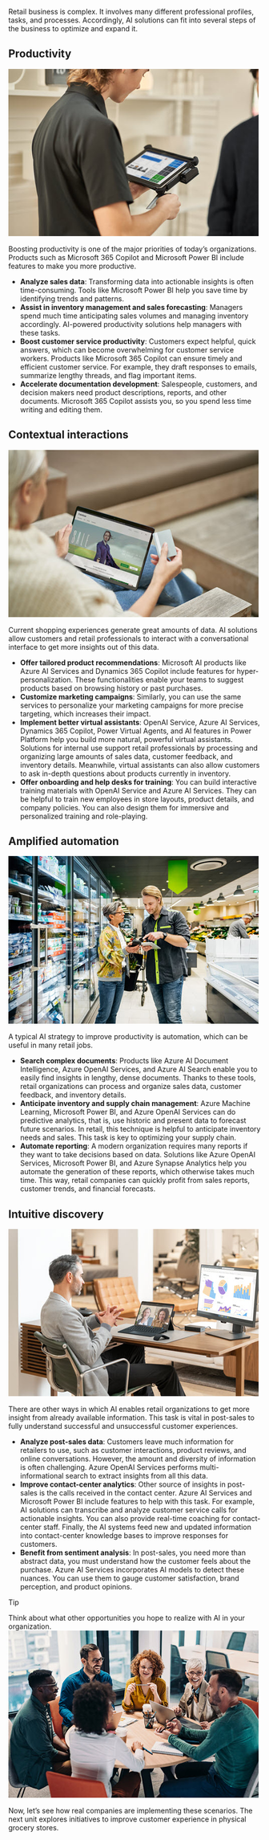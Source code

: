 Retail business is complex. It involves many different professional profiles, tasks, and processes. Accordingly, AI solutions can fit into several steps of the business to optimize and expand it.

## Productivity

![A person standing with a tablet.](../media/3-point-of-sale.jpg)

Boosting productivity is one of the major priorities of today’s organizations. Products such as Microsoft 365 Copilot and Microsoft Power BI include features to make you more productive.

* **Analyze sales data**: Transforming data into actionable insights is often time-consuming. Tools like Microsoft Power BI help you save time by identifying trends and patterns.
* **Assist in inventory management and sales forecasting**: Managers spend much time anticipating sales volumes and managing inventory accordingly. AI-powered productivity solutions help managers with these tasks.
* **Boost customer service productivity**: Customers expect helpful, quick answers, which can become overwhelming for customer service workers. Products like Microsoft 365 Copilot can ensure timely and efficient customer service. For example, they draft responses to emails, summarize lengthy threads, and flag important items.
* **Accelerate documentation development**: Salespeople, customers, and decision makers need product descriptions, reports, and other documents. Microsoft 365 Copilot assists you, so you spend less time writing and editing them.

## Contextual interactions

![A person shopping on a tablet holding a credit card.](../media/3-online-shopper.jpg)

Current shopping experiences generate great amounts of data. AI solutions allow customers and retail professionals to interact with a conversational interface to get more insights out of this data.

* **Offer tailored product recommendations**: Microsoft AI products like Azure AI Services and Dynamics 365 Copilot include features for hyper-personalization. These functionalities enable your teams to suggest products based on browsing history or past purchases.
* **Customize marketing campaigns**: Similarly, you can use the same services to personalize your marketing campaigns for more precise targeting, which increases their impact.
* **Implement better virtual assistants**: OpenAI Service, Azure AI Services, Dynamics 365 Copilot, Power Virtual Agents, and AI features in Power Platform help you build more natural, powerful virtual assistants. Solutions for internal use support retail professionals by processing and organizing large amounts of sales data, customer feedback, and inventory details. Meanwhile, virtual assistants can also allow customers to ask in-depth questions about products currently in inventory.
* **Offer onboarding and help desks for training**: You can build interactive training materials with OpenAI Service and Azure AI Services. They can be helpful to train new employees in store layouts, product details, and company policies. You can also design them for immersive and personalized training and role-playing.

## Amplified automation

![A worker holding a tablet in a grocery store.](../media/3-grocery-store.jpg)

A typical AI strategy to improve productivity is automation, which can be useful in many retail jobs.

* **Search complex documents**: Products like Azure AI Document Intelligence, Azure OpenAI Services, and Azure AI Search enable you to easily find insights in lengthy, dense documents. Thanks to these tools, retail organizations can process and organize sales data, customer feedback, and inventory details.
* **Anticipate inventory and supply chain management**: Azure Machine Learning, Microsoft Power BI, and Azure OpenAI Services can do predictive analytics, that is, use historic and present data to forecast future scenarios. In retail, this technique is helpful to anticipate inventory needs and sales. This task is key to optimizing your supply chain.
* **Automate reporting**: A modern organization requires many reports if they want to take decisions based on data. Solutions like Azure OpenAI Services, Microsoft Power BI, and Azure Synapse Analytics help you automate the generation of these reports, which otherwise takes much time. This way, retail companies can quickly profit from sales reports, customer trends, and financial forecasts.

## Intuitive discovery

![A person at a desk in a video call while reviewing reports.](../media/3-store-reports.jpg)

There are other ways in which AI enables retail organizations to get more insight from already available information. This task is vital in post-sales to fully understand successful and unsuccessful customer experiences.

* **Analyze post-sales data**: Customers leave much information for retailers to use, such as customer interactions, product reviews, and online conversations. However, the amount and diversity of information is often challenging. Azure OpenAI Services performs multi-informational search to extract insights from all this data.
* **Improve contact-center analytics**: Other source of insights in post-sales is the calls received in the contact center. Azure AI Services and Microsoft Power BI include features to help with this task. For example, AI solutions can transcribe and analyze customer service calls for actionable insights. You can also provide real-time coaching for contact-center staff. Finally, the AI systems feed new and updated information into contact-center knowledge bases to improve responses for customers.
* **Benefit from sentiment analysis**: In post-sales, you need more than abstract data, you must understand how the customer feels about the purchase. Azure AI Services incorporates AI models to detect these nuances. You can use them to gauge customer satisfaction, brand perception, and product opinions.

> [!TIP]
> Think about what other opportunities you hope to realize with AI in your organization.
> ![People working and talking around a table.](../media/2-reflection.jpg)

Now, let’s see how real companies are implementing these scenarios. The next unit explores initiatives to improve customer experience in physical grocery stores.
